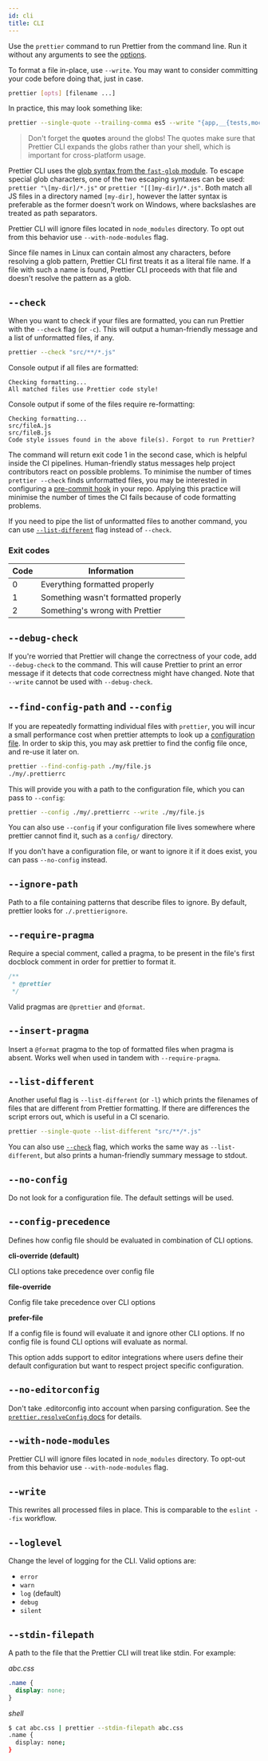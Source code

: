 ```yaml
---
id: cli
title: CLI
---
```


Use the `prettier` command to run Prettier from the command line. Run it without any arguments to see the [options](options.md).

To format a file in-place, use `--write`. You may want to consider committing your code before doing that, just in case.

```bash
prettier [opts] [filename ...]
```

In practice, this may look something like:

```bash
prettier --single-quote --trailing-comma es5 --write "{app,__{tests,mocks}__}/**/*.js"
```

> Don't forget the **quotes** around the globs! The quotes make sure that Prettier CLI expands the globs rather than your shell, which is important for cross-platform usage.

Prettier CLI uses the [glob syntax from the `fast-glob` module](https://github.com/mrmlnc/fast-glob#pattern-syntax). To escape special glob characters, one of the two escaping syntaxes can be used: `prettier "\[my-dir]/*.js"` or `prettier "[[]my-dir]/*.js"`. Both match all JS files in a directory named `[my-dir]`, however the latter syntax is preferable as the former doesn't work on Windows, where backslashes are treated as path separators.

Prettier CLI will ignore files located in `node_modules` directory. To opt out from this behavior use `--with-node-modules` flag.

Since file names in Linux can contain almost any characters, before resolving a glob pattern, Prettier CLI first treats it as a literal file name. If a file with such a name is found, Prettier CLI proceeds with that file and doesn't resolve the pattern as a glob.

## `--check`

When you want to check if your files are formatted, you can run Prettier with the `--check` flag (or `-c`).
This will output a human-friendly message and a list of unformatted files, if any.

```bash
prettier --check "src/**/*.js"
```

Console output if all files are formatted:

```
Checking formatting...
All matched files use Prettier code style!
```

Console output if some of the files require re-formatting:

```
Checking formatting...
src/fileA.js
src/fileB.js
Code style issues found in the above file(s). Forgot to run Prettier?
```

The command will return exit code 1 in the second case, which is helpful inside the CI pipelines.
Human-friendly status messages help project contributors react on possible problems.
To minimise the number of times `prettier --check` finds unformatted files, you may be interested in configuring a [pre-commit hook](precommit.md) in your repo.
Applying this practice will minimise the number of times the CI fails because of code formatting problems.

If you need to pipe the list of unformatted files to another command, you can use [`--list-different`](cli.md#--list-different) flag instead of `--check`.

### Exit codes

| Code | Information                         |
| ---- | ----------------------------------- |
| 0    | Everything formatted properly       |
| 1    | Something wasn't formatted properly |
| 2    | Something's wrong with Prettier     |

## `--debug-check`

If you're worried that Prettier will change the correctness of your code, add `--debug-check` to the command. This will cause Prettier to print an error message if it detects that code correctness might have changed. Note that `--write` cannot be used with `--debug-check`.

## `--find-config-path` and `--config`

If you are repeatedly formatting individual files with `prettier`, you will incur a small performance cost when prettier attempts to look up a [configuration file](configuration.md). In order to skip this, you may ask prettier to find the config file once, and re-use it later on.

```bash
prettier --find-config-path ./my/file.js
./my/.prettierrc
```

This will provide you with a path to the configuration file, which you can pass to `--config`:

```bash
prettier --config ./my/.prettierrc --write ./my/file.js
```

You can also use `--config` if your configuration file lives somewhere where prettier cannot find it, such as a `config/` directory.

If you don't have a configuration file, or want to ignore it if it does exist, you can pass `--no-config` instead.

## `--ignore-path`

Path to a file containing patterns that describe files to ignore. By default, prettier looks for `./.prettierignore`.

## `--require-pragma`

Require a special comment, called a pragma, to be present in the file's first docblock comment in order for prettier to format it.

```js
/**
 * @prettier
 */
```

Valid pragmas are `@prettier` and `@format`.

## `--insert-pragma`

Insert a `@format` pragma to the top of formatted files when pragma is absent. Works well when used in tandem with `--require-pragma`.

## `--list-different`

Another useful flag is `--list-different` (or `-l`) which prints the filenames of files that are different from Prettier formatting. If there are differences the script errors out, which is useful in a CI scenario.

```bash
prettier --single-quote --list-different "src/**/*.js"
```

You can also use [`--check`](cli.md#--check) flag, which works the same way as `--list-different`, but also prints a human-friendly summary message to stdout.

## `--no-config`

Do not look for a configuration file. The default settings will be used.

## `--config-precedence`

Defines how config file should be evaluated in combination of CLI options.

**cli-override (default)**

CLI options take precedence over config file

**file-override**

Config file take precedence over CLI options

**prefer-file**

If a config file is found will evaluate it and ignore other CLI options. If no config file is found CLI options will evaluate as normal.

This option adds support to editor integrations where users define their default configuration but want to respect project specific configuration.

## `--no-editorconfig`

Don't take .editorconfig into account when parsing configuration. See the [`prettier.resolveConfig` docs](api.md) for details.

## `--with-node-modules`

Prettier CLI will ignore files located in `node_modules` directory. To opt-out from this behavior use `--with-node-modules` flag.

## `--write`

This rewrites all processed files in place. This is comparable to the `eslint --fix` workflow.

## `--loglevel`

Change the level of logging for the CLI. Valid options are:

- `error`
- `warn`
- `log` (default)
- `debug`
- `silent`

## `--stdin-filepath`

A path to the file that the Prettier CLI will treat like stdin. For example:

_abc.css_

```css
.name {
  display: none;
}
```

_shell_

```bash
$ cat abc.css | prettier --stdin-filepath abc.css
.name {
  display: none;
}
```
